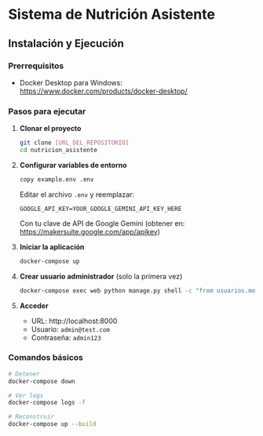 # Sistema de Nutrición Asistente

## Instalación y Ejecución

### Prerrequisitos
- Docker Desktop para Windows: https://www.docker.com/products/docker-desktop/

### Pasos para ejecutar

1. **Clonar el proyecto**
   ```bash
   git clone [URL_DEL_REPOSITORIO]
   cd nutricion_asistente
   ```

2. **Configurar variables de entorno**
   ```bash
   copy example.env .env
   ```
   
   Editar el archivo `.env` y reemplazar:
   ```
   GOOGLE_API_KEY=YOUR_GOOGLE_GEMINI_API_KEY_HERE
   ```
   
   Con tu clave de API de Google Gemini (obtener en: https://makersuite.google.com/app/apikey)

3. **Iniciar la aplicación**
   ```bash
   docker-compose up
   ```

4. **Crear usuario administrador** (solo la primera vez)
   ```bash
   docker-compose exec web python manage.py shell -c "from usuarios.models import Usuario, TipoUsuario; u = Usuario(username='admin', email='admin@test.com', first_name='Admin', last_name='User', tipo_usuario=TipoUsuario.ADMINISTRADOR); u.set_password('admin123'); u.save(); print('Usuario admin creado')"
   ```

5. **Acceder**
   - URL: http://localhost:8000
   - Usuario: `admin@test.com`
   - Contraseña: `admin123`

### Comandos básicos

```bash
# Detener
docker-compose down

# Ver logs
docker-compose logs -f

# Reconstruir
docker-compose up --build
```

